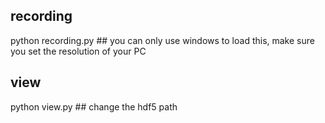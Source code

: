## recording 

python recording.py  ## you can only use windows to load this, make sure you set the resolution of your PC

## view

python view.py ## change the hdf5 path
